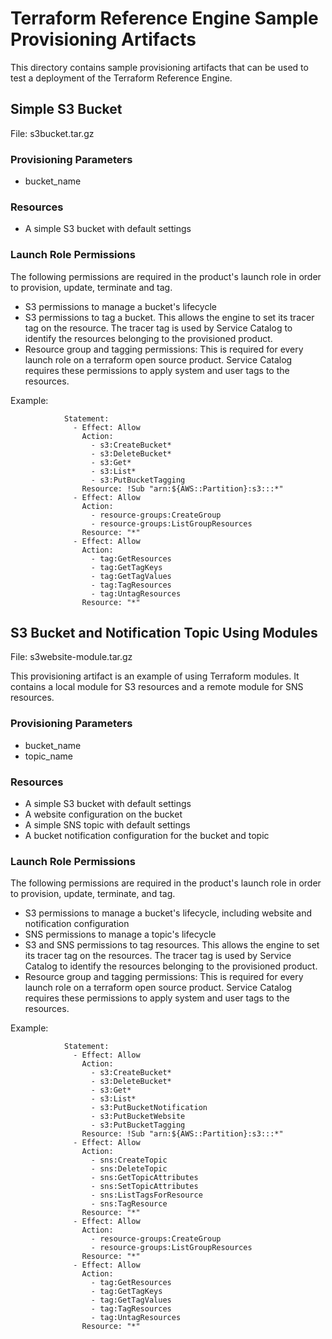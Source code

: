 # Terraform Reference Engine Sample Provisioning Artifacts

This directory contains sample provisioning artifacts that can be used to test a deployment of the Terraform Reference Engine.

## Simple S3 Bucket

File: s3bucket.tar.gz

### Provisioning Parameters

* bucket_name

### Resources

* A simple S3 bucket with default settings

### Launch Role Permissions

The following permissions are required in the product's launch role in order to provision, update, terminate and tag.

* S3 permissions to manage a bucket's lifecycle
* S3 permissions to tag a bucket. This allows the engine to set its tracer tag on the resource. The tracer tag is used by Service Catalog to identify the resources belonging to the provisioned product.
* Resource group and tagging permissions: This is required for every launch role on a terraform open source product. Service Catalog requires these permissions to apply system and user tags to the resources.

Example:

```
            Statement:
              - Effect: Allow
                Action: 
                  - s3:CreateBucket*
                  - s3:DeleteBucket*
                  - s3:Get*
                  - s3:List*
                  - s3:PutBucketTagging
                Resource: !Sub "arn:${AWS::Partition}:s3:::*"
              - Effect: Allow
                Action: 
                  - resource-groups:CreateGroup
                  - resource-groups:ListGroupResources
                Resource: "*"
              - Effect: Allow
                Action: 
                  - tag:GetResources
                  - tag:GetTagKeys
                  - tag:GetTagValues
                  - tag:TagResources
                  - tag:UntagResources
                Resource: "*"
```

## S3 Bucket and Notification Topic Using Modules

File: s3website-module.tar.gz

This provisioning artifact is an example of using Terraform modules. It contains a local module for S3 resources and a remote module for SNS resources.

### Provisioning Parameters

* bucket_name
* topic_name


### Resources

* A simple S3 bucket with default settings
* A website configuration on the bucket
* A simple SNS topic with default settings
* A bucket notification configuration for the bucket and topic

### Launch Role Permissions

The following permissions are required in the product's launch role in order to provision, update, terminate, and tag.

* S3 permissions to manage a bucket's lifecycle, including website and notification configuration
* SNS permissions to manage a topic's lifecycle
* S3 and SNS permissions to tag resources. This allows the engine to set its tracer tag on the resources. The tracer tag is used by Service Catalog to identify the resources belonging to the provisioned product.
* Resource group and tagging permissions: This is required for every launch role on a terraform open source product. Service Catalog requires these permissions to apply system and user tags to the resources.

Example:

```
            Statement:
              - Effect: Allow
                Action: 
                  - s3:CreateBucket*
                  - s3:DeleteBucket*
                  - s3:Get*
                  - s3:List*
                  - s3:PutBucketNotification
                  - s3:PutBucketWebsite
                  - s3:PutBucketTagging
                Resource: !Sub "arn:${AWS::Partition}:s3:::*"
              - Effect: Allow
                Action: 
                  - sns:CreateTopic
                  - sns:DeleteTopic
                  - sns:GetTopicAttributes
                  - sns:SetTopicAttributes
                  - sns:ListTagsForResource
                  - sns:TagResource
                Resource: "*"
              - Effect: Allow
                Action: 
                  - resource-groups:CreateGroup
                  - resource-groups:ListGroupResources
                Resource: "*"
              - Effect: Allow
                Action: 
                  - tag:GetResources
                  - tag:GetTagKeys
                  - tag:GetTagValues
                  - tag:TagResources
                  - tag:UntagResources
                Resource: "*"
```
